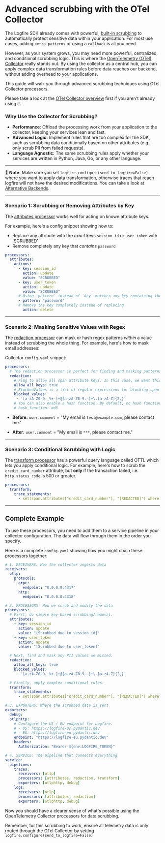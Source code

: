 # Advanced scrubbing with the OTel Collector

The Logfire SDK already comes with powerful, [built-in scrubbing](../scrubbing.md) to automatically protect sensitive data within your application.
For most use cases, adding `extra_patterns` or using a `callback` is all you need.

However, as your system grows, you may need more powerful, centralized, and conditional scrubbing logic. This is where the [OpenTelemetry (OTel) Collector](./otel-collector-overview.md) really stands out.
By using the collector as a central hub, you can apply complex data transformation rules before data reaches our backend, without adding overhead to your applications.

This guide will walk you through advanced scrubbing techniques using OTel Collector processors.

Please take a look at the [OTel Collector overview](./otel-collector-overview.md) first if you aren't already using it.

### Why Use the Collector for Scrubbing?

* **Performance**: Offload the processing work from your application to the collector, keeping your services lean and fast.
* **Advanced Logic:** Implement rules that are too complex for the SDK, such as scrubbing data conditionally based on other attributes (e.g., only scrub PII from failed requests).
* **Language Agnostic:** The same scrubbing rules apply whether your services are written in Python, Java, Go, or any other language.

---

:page_facing_up: **Note:** Make sure you set `logfire.configure(send_to_logfire=False)` where you want to apply data transformation, otherwise traces that reach logfire will not have the desired modifications. You can take a look at [Alternative Backends](../alternative-backends.md).

---

### Scenario 1: Scrubbing or Removing Attributes by Key

The [attributes processor](https://github.com/open-telemetry/opentelemetry-collector-contrib/blob/main/processor/attributesprocessor/README.md) works well for acting on known attribute keys.

For example, here's a config snippet showing how to:
- Replace any attribute with the _exact_ keys `session_id` or `user_token` with 'SCRUBBED'
- Remove completely any key that _contains_ `password`
```yaml
processors:
  attributes:
    actions:
      - key: session_id
        action: update
        value: "SCRUBBED"
      - key: user_token
        action: update
        value: "SCRUBBED"
      # Using `pattern` instead of `key` matches any key containing the pattern
      - pattern: "password"
      # Remove the key completely instead of replacing
        action: delete
```

---

### Scenario 2:  Masking Sensitive Values with Regex

The [redaction processor](https://github.com/open-telemetry/opentelemetry-collector-contrib/blob/main/processor/redactionprocessor/README.md) can mask or hash regex patterns _within_ a value instead of scrubbing the whole thing. For example, here's how to mask email addresses:

Collector `config.yaml` snippet:
```yaml
processors:
  # The redaction processor is perfect for finding and masking patterns within values.
  redaction:
    # Flag to allow all span attribute keys. In this case, we want this set to true because we only want to block values.
    allow_all_keys: true
    # BlockedValues is a list of regular expressions for blocking span attribute values. Values that match are masked.
    blocked_values:
     - '[a-zA-Z0-9._%+-]+@[a-zA-Z0-9.-]+\.[a-zA-Z]{2,}'
    # You can also enable a hash function. By default, no hash function is used and masking with a fixed string is performed.
    # hash_function: md5
```

* **Before:** `user.comment` = "My email is `test@example.com`, please contact me."

* **After:** `user.comment` = "My email is `***`, please contact me."

 ---

### Scenario 3: Conditional Scrubbing with Logic

The [transform processor](https://github.com/open-telemetry/opentelemetry-collector-contrib/blob/main/processor/transformprocessor/README.md) has a powerful query language called OTTL which lets you apply conditional logic. For example, here's how to scrub the `credit_card_number` attribute, but **only** if the transaction failed, i.e. `http.status_code` is 500 or greater.

```yaml
processors:
  transform:
    trace_statements:
      - set(span.attributes["credit_card_number"], "[REDACTED]") where span.attributes["http.status_code"] >= 500
```

---

## Complete Example

To use these processors, you need to add them to a service pipeline in your collector configuration. The data will flow through them in the order you specify.

Here is a complete `config.yaml` showing how you might chain these processors together:

```yaml
# 1. RECEIVERS: How the collector ingests data
receivers:
  otlp:
    protocols:
      grpc:
        endpoint: "0.0.0.0:4317"
      http:
        endpoint: "0.0.0.0:4318"

# 2. PROCESSORS: How we scrub and modify the data
processors:
  # First, do simple key-based scrubbing/removal.
  attributes:
    - key: session_id
      action: update
      value: "[Scrubbed due to session_id]"
    - key: user_token
      action: update
      value: "[Scrubbed due to user_token]"

  # Next, find and mask any PII values we missed.
  redaction:
    allow_all_keys: true
    blocked_values:
     - '[a-zA-Z0-9._%+-]+@[a-zA-Z0-9.-]+\.[a-zA-Z]{2,}'

  # Finally, apply complex conditional rules.
  transform:
    trace_statements:
      - set(span.attributes["credit_card_number"], "[REDACTED]") where span.attributes["http.status_code"] >= 500

# 3. EXPORTERS: Where the scrubbed data is sent
exporters:
  debug:
  otlphttp:
    # Configure the US / EU endpoint for Logfire.
    # - US: https://logfire-us.pydantic.dev
    # - EU: https://logfire-eu.pydantic.dev
    endpoint: "https://logfire-eu.pydantic.dev"
    headers:
      Authorization: "Bearer ${env:LOGFIRE_TOKEN}"

# 4. SERVICE: The pipeline that connects everything
service:
  pipelines:
    traces:
      receivers: [otlp]
      processors: [attributes, redaction, transform]
      exporters: [otlphttp, debug]
    logs:
      receivers: [otlp]
      processors: [attributes, redaction]
      exporters: [otlphttp, debug]
```

Now you should have a clearer sense of what's possible using the OpenTelemetry Collector processors for data scrubbing.

 Remember, for this scrubbing to work, ensure all telemetry data is only routed through the OTel Collector by setting `logfire.configure(send_to_logfire=False)`

